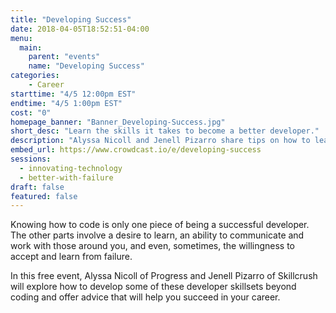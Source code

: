 ```yaml
---
title: "Developing Success"
date: 2018-04-05T18:52:51-04:00
menu:
  main:
    parent: "events"
    name: "Developing Success"
categories:
    - Career
starttime: "4/5 12:00pm EST"
endtime: "4/5 1:00pm EST"
cost: "0"
homepage_banner: "Banner_Developing-Success.jpg"
short_desc: "Learn the skills it takes to become a better developer."
description: "Alyssa Nicoll and Jenell Pizarro share tips on how to learn and grow to become a better developer with experience."
embed_url: https://www.crowdcast.io/e/developing-success
sessions:
  - innovating-technology
  - better-with-failure
draft: false
featured: false
---
```


Knowing how to code is only one piece of being a successful developer. The other parts involve a desire to learn, an ability to communicate and work with those around you, and even, sometimes, the willingness to accept and learn from failure.

In this free event, Alyssa Nicoll of Progress and Jenell Pizarro of Skillcrush will explore how to develop some of these developer skillsets beyond coding and offer advice that will help you succeed in your career.